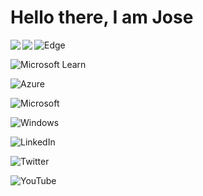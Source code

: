 # Hello there, I am Jose

<img align="left" witdh="47%" src="https://github-readme-stats.vercel.app/api?username=JosePinos365&show_icons=true&theme=radical" />

<img align="left" witdh="47%" src="https://github-readme-stats.vercel.app/api/top-langs/?username=JosePinos365&layout=compact)]" />

![Edge](https://img.shields.io/badge/Edge-0078D7?style=for-the-badge&logo=Microsoft-edge&logoColor=white)

![Microsoft Learn](https://img.shields.io/badge/Microsoft_Learn-258ffa?style=for-the-badge&logo=microsoft&logoColor=white)

![Azure](https://img.shields.io/badge/azure-%230072C6.svg?style=for-the-badge&logo=microsoftazure&logoColor=white)

![Microsoft](https://img.shields.io/badge/Microsoft-0078D4?style=for-the-badge&logo=microsoft&logoColor=white)

![Windows](https://img.shields.io/badge/Windows-0078D6?style=for-the-badge&logo=windows&logoColor=white)

![LinkedIn](https://img.shields.io/badge/linkedin-%230077B5.svg?style=for-the-badge&logo=linkedin&logoColor=white)

![Twitter](https://img.shields.io/badge/Twitter-%231DA1F2.svg?style=for-the-badge&logo=Twitter&logoColor=white)

![YouTube](https://img.shields.io/badge/YouTube-%23FF0000.svg?style=for-the-badge&logo=YouTube&logoColor=white)
